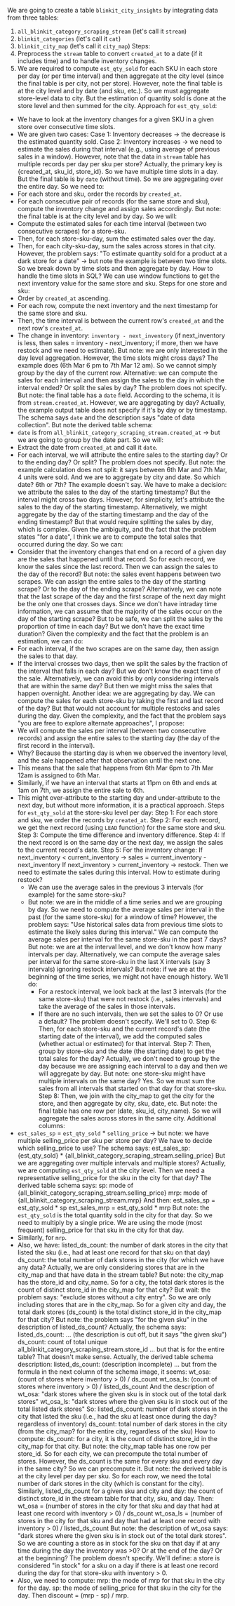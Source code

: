 We are going to create a table `blinkit_city_insights` by integrating data from three tables:
  1. `all_blinkit_category_scraping_stream` (let's call it `stream`)
  2. `blinkit_categories` (let's call it `cat`)
  3. `blinkit_city_map` (let's call it `city_map`)
Steps:
1. Preprocess the `stream` table to convert `created_at` to a date (if it includes time) and to handle inventory changes.
2. We are required to compute `est_qty_sold` for each SKU in each store per day (or per time interval) and then aggregate at the city level (since the final table is per city, not per store).
However, note the final table is at the city level and by date (and sku, etc.). So we must aggregate store-level data to city.
But the estimation of quantity sold is done at the store level and then summed for the city.
Approach for `est_qty_sold`:
  - We have to look at the inventory changes for a given SKU in a given store over consecutive time slots.
  - We are given two cases: 
      Case 1: Inventory decreases -> the decrease is the estimated quantity sold.
      Case 2: Inventory increases -> we need to estimate the sales during that interval (e.g., using average of previous sales in a window).
However, note that the data in `stream` table has multiple records per day per sku per store? Actually, the primary key is {created_at, sku_id, store_id}. So we have multiple time slots in a day.
But the final table is by `date` (without time). So we are aggregating over the entire day.
So we need to:
  - For each store and sku, order the records by `created_at`.
  - For each consecutive pair of records (for the same store and sku), compute the inventory change and assign sales accordingly.
But note: the final table is at the city level and by day. So we will:
  - Compute the estimated sales for each time interval (between two consecutive scrapes) for a store-sku.
  - Then, for each store-sku-day, sum the estimated sales over the day.
  - Then, for each city-sku-day, sum the sales across stores in that city.
However, the problem says: "To estimate quantity sold for a product at a dark store for a date" -> but note the example is between two time slots. So we break down by time slots and then aggregate by day.
How to handle the time slots in SQL?
We can use window functions to get the next inventory value for the same store and sku.
Steps for one store and sku:
  - Order by `created_at` ascending.
  - For each row, compute the next inventory and the next timestamp for the same store and sku.
  - Then, the time interval is between the current row's `created_at` and the next row's `created_at`.
  - The change in inventory: `inventory - next_inventory` (if next_inventory is less, then sales = inventory - next_inventory; if more, then we have restock and we need to estimate).
But note: we are only interested in the day level aggregation. However, the time slots might cross days? The example does (6th Mar 6 pm to 7th Mar 12 am). So we cannot simply group by the day of the current row.
Alternative: we can compute the sales for each interval and then assign the sales to the day in which the interval ended? Or split the sales by day? The problem does not specify.
But note: the final table has a `date` field. According to the schema, it is from `stream.created_at`. However, we are aggregating by day? Actually, the example output table does not specify if it's by day or by timestamp. The schema says `date` and the description says "date of data collection". But note the derived table schema: 
  - `date` is from `all_blinkit_category_scraping_stream.created_at` -> but we are going to group by the date part.
So we will:
  - Extract the date from `created_at` and call it `date`.
  - For each interval, we will attribute the entire sales to the starting day? Or to the ending day? Or split? The problem does not specify.
But note: the example calculation does not split: it says between 6th Mar and 7th Mar, 4 units were sold. And we are to aggregate by city and date. So which date? 6th or 7th? The example doesn't say.
We have to make a decision: we attribute the sales to the day of the starting timestamp? But the interval might cross two days. However, for simplicity, let's attribute the sales to the day of the starting timestamp.
Alternatively, we might aggregate by the day of the starting timestamp and the day of the ending timestamp? But that would require splitting the sales by day, which is complex.
Given the ambiguity, and the fact that the problem states "for a date", I think we are to compute the total sales that occurred during the day. So we can:
  - Consider that the inventory changes that end on a record of a given day are the sales that happened until that record. So for each record, we know the sales since the last record. Then we can assign the sales to the day of the record? 
But note: the sales event happens between two scrapes. We can assign the entire sales to the day of the starting scrape? Or to the day of the ending scrape? 
Alternatively, we can note that the last scrape of the day and the first scrape of the next day might be the only one that crosses days. Since we don't have intraday time information, we can assume that the majority of the sales occur on the day of the starting scrape? 
But to be safe, we can split the sales by the proportion of time in each day? But we don't have the exact time duration? 
Given the complexity and the fact that the problem is an estimation, we can do:
  - For each interval, if the two scrapes are on the same day, then assign the sales to that day.
  - If the interval crosses two days, then we split the sales by the fraction of the interval that falls in each day? But we don't know the exact time of the sale. 
Alternatively, we can avoid this by only considering intervals that are within the same day? But then we might miss the sales that happen overnight.
Another idea: we are aggregating by day. We can compute the sales for each store-sku by taking the first and last record of the day? But that would not account for multiple restocks and sales during the day.
Given the complexity, and the fact that the problem says "you are free to explore alternate approaches", I propose:
  - We will compute the sales per interval (between two consecutive records) and assign the entire sales to the starting day (the day of the first record in the interval).
  - Why? Because the starting day is when we observed the inventory level, and the sale happened after that observation until the next one.
  - This means that the sale that happens from 6th Mar 6pm to 7th Mar 12am is assigned to 6th Mar.
  - Similarly, if we have an interval that starts at 11pm on 6th and ends at 1am on 7th, we assign the entire sale to 6th.
  - This might over-attribute to the starting day and under-attribute to the next day, but without more information, it is a practical approach.
Steps for `est_qty_sold` at the store-sku level per day:
  Step 1: For each store and sku, we order the records by `created_at`.
  Step 2: For each record, we get the next record (using `LEAD` function) for the same store and sku.
  Step 3: Compute the time difference and inventory difference.
  Step 4: If the next record is on the same day or the next day, we assign the sales to the current record's date.
  Step 5: For the inventory change:
          If next_inventory < current_inventory -> sales = current_inventory - next_inventory
          If next_inventory > current_inventory -> restock. Then we need to estimate the sales during this interval.
  How to estimate during restock?
    - We can use the average sales in the previous 3 intervals (for example) for the same store-sku? 
    - But note: we are in the middle of a time series and we are grouping by day. So we need to compute the average sales per interval in the past (for the same store-sku) for a window of time? 
    However, the problem says: "Use historical sales data from previous time slots to estimate the likely sales during this interval."
    We can compute the average sales per interval for the same store-sku in the past 7 days? But note: we are at the interval level, and we don't know how many intervals per day.
    Alternatively, we can compute the average sales per interval for the same store-sku in the last X intervals (say 3 intervals) ignoring restock intervals? 
    But note: if we are at the beginning of the time series, we might not have enough history.
    We'll do:
      - For a restock interval, we look back at the last 3 intervals (for the same store-sku) that were not restock (i.e., sales intervals) and take the average of the sales in those intervals.
      - If there are no such intervals, then we set the sales to 0? Or use a default? The problem doesn't specify. We'll set to 0.
  Step 6: Then, for each store-sku and the current record's date (the starting date of the interval), we add the computed sales (whether actual or estimated) for that interval.
  Step 7: Then, group by store-sku and the date (the starting date) to get the total sales for the day? Actually, we don't need to group by the day because we are assigning each interval to a day and then we will aggregate by day. But note: one store-sku might have multiple intervals on the same day? Yes. So we must sum the sales from all intervals that started on that day for that store-sku.
  Step 8: Then, we join with the city_map to get the city for the store, and then aggregate by city, sku, date, etc.
But note: the final table has one row per (date, sku_id, city_name). So we will aggregate the sales across stores in the same city.
Additional columns:
  - `est_sales_sp` = `est_qty_sold` * `selling_price` -> but note: we have multiple selling_price per sku per store per day? We have to decide which selling_price to use? The schema says:
        est_sales_sp: {est_qty_sold} * {all_blinkit_category_scraping_stream.selling_price}
    But we are aggregating over multiple intervals and multiple stores? 
    Actually, we are computing `est_qty_sold` at the city level. Then we need a representative selling_price for the sku in the city for that day? The derived table schema says:
        sp: mode of {all_blinkit_category_scraping_stream.selling_price}
        mrp: mode of {all_blinkit_category_scraping_stream.mrp}
    And then:
        est_sales_sp = est_qty_sold * sp
        est_sales_mrp = est_qty_sold * mrp
    But note: the `est_qty_sold` is the total quantity sold in the city for that day. So we need to multiply by a single price. We are using the mode (most frequent) selling_price for that sku in the city for that day.
  - Similarly, for `mrp`.
  - Also, we have:
        listed_ds_count: the number of dark stores in the city that listed the sku (i.e., had at least one record for that sku on that day) 
        ds_count: the total number of dark stores in the city (for which we have any data? Actually, we are only considering stores that are in the city_map and that have data in the stream table? But note: the city_map has the store_id and city_name. So for a city, the total dark stores is the count of distinct store_id in the city_map for that city? But wait: the problem says: "exclude stores without a city entry". So we are only including stores that are in the city_map.
        So for a given city and day, the total dark stores (ds_count) is the total distinct store_id in the city_map for that city? But note: the problem says "for the given sku" in the description of listed_ds_count? Actually, the schema says:
            listed_ds_count: ... (the description is cut off, but it says "the given sku")
            ds_count: count of total unique all_blinkit_category_scraping_stream.store_id ... but that is for the entire table? That doesn't make sense.
        Actually, the derived table schema description:
            listed_ds_count: (description incomplete) ... but from the formula in the next column of the schema image, it seems:
                wt_osa: (count of stores where inventory > 0) / ds_count
                wt_osa_ls: (count of stores where inventory > 0) / listed_ds_count
            And the description of wt_osa: "dark stores where the given sku is in stock out of the total dark stores"
            wt_osa_ls: "dark stores where the given sku is in stock out of the total listed dark stores"
        So:
            listed_ds_count: number of dark stores in the city that listed the sku (i.e., had the sku at least once during the day? regardless of inventory)
            ds_count: total number of dark stores in the city (from the city_map? for the entire city, regardless of the sku)
        How to compute:
            ds_count: for a city, it is the count of distinct store_id in the city_map for that city. But note: the city_map table has one row per store_id. So for each city, we can precompute the total number of stores.
        However, the ds_count is the same for every sku and every day in the same city? So we can precompute it.
        But note: the derived table is at the city level per day per sku. So for each row, we need the total number of dark stores in the city (which is constant for the city).
        Similarly, listed_ds_count for a given sku and city and day: the count of distinct store_id in the stream table for that city, sku, and day.
        Then:
            wt_osa = (number of stores in the city for that sku and day that had at least one record with inventory > 0) / ds_count
            wt_osa_ls = (number of stores in the city for that sku and day that had at least one record with inventory > 0) / listed_ds_count
        But note: the description of wt_osa says: "dark stores where the given sku is in stock out of the total dark stores". So we are counting a store as in stock for the sku on that day if at any time during the day the inventory was >0? Or at the end of the day? Or at the beginning? The problem doesn't specify.
        We'll define: a store is considered "in stock" for a sku on a day if there is at least one record during the day for that store-sku with inventory > 0.
  - Also, we need to compute:
        mrp: the mode of mrp for that sku in the city for the day.
        sp: the mode of selling_price for that sku in the city for the day.
        Then discount = (mrp - sp) / mrp.
